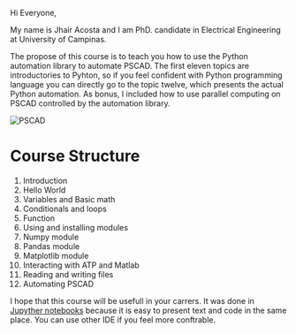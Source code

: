 Hi Everyone, 

My name is Jhair Acosta and I am PhD. candidate in Electrical Engineering at University of Campinas.

The propose of this course is to teach you how to use the Python automation library to automate PSCAD. The first eleven topics are introductories to Pyhton, so if you feel confident with Python programming language you can directly go to the topic twelve, which presents the actual Python automation. As bonus, I included how to use parallel computing on PSCAD controlled by the automation library.  

![PSCAD](https://hvdc.ca/uploads/ck/images/Auto%20Lib1.jpg)

# Course Structure
1. Introduction
2. Hello World
3. Variables and Basic math
4. Conditionals and loops
5. Function
6. Using and installing modules
7. Numpy module
8. Pandas module
9. Matplotlib module
10. Interacting with ATP and Matlab
11. Reading and writing files
12. Automating PSCAD

I hope that this course will be usefull in your carrers. It was done in [Jupyther notebooks](https://jupyter.org/) because it is easy to present text and code in the same place. You can use other IDE if you feel more conftrable. 
